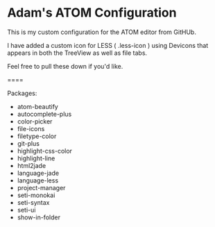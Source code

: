 Adam's ATOM Configuration
====

This is my custom configuration for the ATOM editor from GitHUb.

I have added a custom icon for LESS ( .less-icon ) using Devicons that appears in both the TreeView as well as file tabs.

Feel free to pull these down if you'd like.

====

Packages:
- atom-beautify
- autocomplete-plus
- color-picker
- file-icons
- filetype-color
- git-plus
- highlight-css-color
- highlight-line
- html2jade
- language-jade
- language-less
- project-manager
- seti-monokai
- seti-syntax
- seti-ui
- show-in-folder
